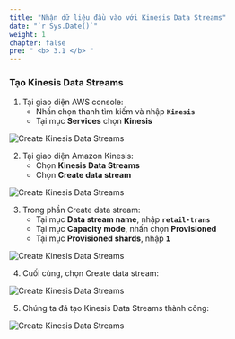 ```yaml
---
title: "Nhận dữ liệu đầu vào với Kinesis Data Streams"
date: "`r Sys.Date()`"
weight: 1
chapter: false
pre: " <b> 3.1 </b> "
---
```


### Tạo Kinesis Data Streams

1. Tại giao diện AWS console:
   - Nhấn chọn thanh tìm kiếm và nhập **`Kinesis`**
   - Tại mục **Services** chọn **Kinesis**

![Create Kinesis Data Streams](/ws2-bussiness-intelligence-system-aws/images/3.1-CreateKinesisDataStreams/0001-createkinesisdatastreams.png?featherlight=false&width=70pc)

2. Tại giao diện Amazon Kinesis:
   - Chọn **Kinesis Data Streams**
   - Chọn **Create data stream**

![Create Kinesis Data Streams](/ws2-bussiness-intelligence-system-aws/images/3.1-CreateKinesisDataStreams/0002-createkinesisdatastreams.png?featherlight=false&width=70pc)

3. Trong phần Create data stream:
   - Tại mục **Data stream name**, nhập **`retail-trans`**
   - Tại mục **Capacity mode**, nhấn chọn **Provisioned**
   - Tại mục **Provisioned shards**, nhập **`1`**

![Create Kinesis Data Streams](/ws2-bussiness-intelligence-system-aws/images/3.1-CreateKinesisDataStreams/0003-createkinesisdatastreams.png?featherlight=false&width=70pc)

4. Cuối cùng, chọn Create data stream:

![Create Kinesis Data Streams](/ws2-bussiness-intelligence-system-aws/images/3.1-CreateKinesisDataStreams/0004-createkinesisdatastreams.png?featherlight=false&width=70pc)

5. Chúng ta đã tạo Kinesis Data Streams thành công:

![Create Kinesis Data Streams](/ws2-bussiness-intelligence-system-aws/images/3.1-CreateKinesisDataStreams/0005-createkinesisdatastreams.png?featherlight=false&width=70pc)
